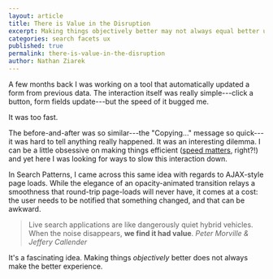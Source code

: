 ```yaml
---
layout: article
title: There is Value in the Disruption
excerpt: Making things objectively better may not always equal better usability.
categories: search facets ux
published: true
permalink: there-is-value-in-the-disruption
author: Nathan Ziarek
---
```


A few months back I was working on a tool that automatically updated a form from previous data. The interaction itself was really simple---click a button, form fields update---but the speed of it bugged me. 

It was too fast. 

The before-and-after was so similar---the "Copying..." message so quick---it was hard to tell anything really happened. It was an interesting dilemma. I can be a little obsessive on making things efficient ([speed matters][1], right?!) and yet here I was looking for ways to slow this interaction down.

In Search Patterns, I came across this same idea with regards to AJAX-style page loads. While the elegance of an opacity-animated transition relays a smoothness that round-trip page-loads will never have, it comes at a cost: the user needs to be notified that something changed, and that can be awkward.

> Live search applications are like dangerously quiet hybrid vehicles. 
> When the noise disappears, **we find it had value**.
> <cite>Peter Morville &amp; Jeffery Callender</cite>

It's a fascinating idea. Making things *objectively* better does not always make the better experience.

[1]: /speed-matters
